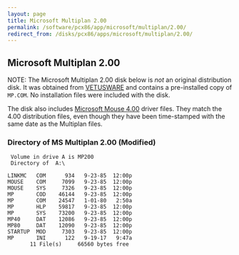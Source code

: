 ```yaml
---
layout: page
title: Microsoft Multiplan 2.00
permalink: /software/pcx86/app/microsoft/multiplan/2.00/
redirect_from: /disks/pcx86/apps/microsoft/multiplan/2.00/
---
```


Microsoft Multiplan 2.00
------------------------

NOTE: The Microsoft Multiplan 2.00 disk below is *not* an original distribution disk.  It was obtained from
[VETUSWARE](https://vetusware.com/download/Multiplan%202%20FR/?id=3417) and contains a pre-installed copy of
`MP.COM`.  No installation files were included with the disk.

The disk also includes [Microsoft Mouse 4.00](/disks/pcx86/tools/microsoft/mouse/4.00/) driver files.  They match
the 4.00 distribution files, even though they have been time-stamped with the same date as the Multiplan files.

### Directory of MS Multiplan 2.00 (Modified)

	 Volume in drive A is MP200      
	 Directory of  A:\

	LINKMC   COM      934   9-23-85  12:00p
	MOUSE    COM     7099   9-23-85  12:00p
	MOUSE    SYS     7326   9-23-85  12:00p
	MP       COD    46144   9-23-85  12:00p
	MP       COM    24547   1-01-80   2:50a
	MP       HLP    59817   9-23-85  12:00p
	MP       SYS    73200   9-23-85  12:00p
	MP40     DAT    12086   9-23-85  12:00p
	MP80     DAT    12090   9-23-85  12:00p
	STARTUP  MOD     7303   9-23-85  12:00p
	MP       INI      122   9-19-17   9:47a
	       11 File(s)     66560 bytes free
